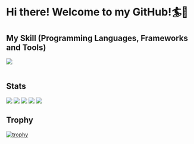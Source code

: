 # Hi there! Welcome to my GitHub!🏄🌊


## My Skill (Programming Languages, Frameworks and Tools)

<img src="https://skillicons.dev/icons?i=html,css,js,react,vue,mysql,github,vscode,docker,rails,laravel,php,ruby,jquery,aws" /> <br /><br />

## Stats
![](http://github-profile-summary-cards.vercel.app/api/cards/profile-details?username=blueSky1173&theme=gruvbox)
![](http://github-profile-summary-cards.vercel.app/api/cards/repos-per-language?username=blueSky1173&theme=gruvbox)
![](http://github-profile-summary-cards.vercel.app/api/cards/most-commit-language?username=blueSky1173&theme=gruvbox)
![](http://github-profile-summary-cards.vercel.app/api/cards/stats?username=blueSky1173&theme=gruvbox)
![](http://github-profile-summary-cards.vercel.app/api/cards/productive-time?username=blueSky1173&theme=gruvbox&utcOffset=9)


## Trophy
[![trophy](https://github-profile-trophy.vercel.app/?username=blueSky1173)](https://github.com/ryo-ma/github-profile-trophy)
  
<br><br><br>
